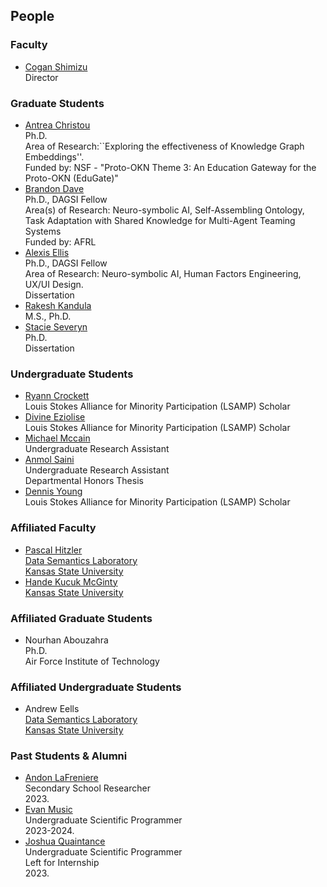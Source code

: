 ## People

### Faculty
* [Cogan Shimizu](https://coganshimizu.com) <br /> Director

### Graduate Students

* [Antrea Christou](https://github.com/antreac) <br /> Ph.D. <br /> Area of Research:``Exploring the effectiveness of Knowledge Graph Embeddings''. <br />  Funded by: NSF - "Proto-OKN Theme 3: An Education Gateway for the Proto-OKN (EduGate)"
* [Brandon Dave](https://github.com/threefinbdd) <br /> Ph.D., DAGSI Fellow <br /> Area(s) of Research: Neuro-symbolic AI, Self-Assembling Ontology, Task Adaptation with Shared Knowledge for Multi-Agent Teaming Systems <br /> Funded by: AFRL
* [Alexis Ellis](https://github.com/AlexisEllis1997) <br /> Ph.D., DAGSI Fellow  <br /> Area of Research: Neuro-symbolic AI, Human Factors Engineering, UX/UI Design. <br /> Dissertation
* [Rakesh Kandula](https://github.com/Rakesh-Sri) <br /> M.S., Ph.D.
* [Stacie Severyn](https://github.com/SNS21) <br /> Ph.D. <br /> Dissertation

### Undergraduate Students
* [Ryann Crockett](https://github.com/ryryannc) <br /> Louis Stokes Alliance for Minority Participation (LSAMP) Scholar
* [Divine Eziolise](https://github.com/Oluoma-Eziolise) <br /> Louis Stokes Alliance for Minority Participation (LSAMP) Scholar
* [Michael Mccain](https://github.com/Mechree) <br /> Undergraduate Research Assistant
* [Anmol Saini](https://github.com/L30N1DAS) <br /> Undergraduate Research Assistant <br /> Departmental Honors Thesis
* [Dennis Young](https://github.com/dyoung1023) <br /> Louis Stokes Alliance for Minority Participation (LSAMP) Scholar

### Affiliated Faculty
* [Pascal Hitzler](https://pascal-hitzler.de) <br /> [Data Semantics Laboratory](https://daselab.org/) <br /> [Kansas State University](https://k-state.edu)
* [Hande Kucuk McGinty](http://handemcginty.com/) <br /> [Kansas State University](https://k-state.edu)

### Affiliated Graduate Students
* Nourhan Abouzahra <br /> Ph.D. <br /> Air Force Institute of Technology

### Affiliated Undergraduate Students
* Andrew Eells <br /> [Data Semantics Laboratory](https://daselab.org/) <br /> [Kansas State University](https://k-state.edu)

### Past Students & Alumni
* [Andon LaFreniere](https://github.com/Andon-LaFreniere) <br /> Secondary School Researcher <br /> 2023.
* [Evan Music](https://github.com/EvanMusic14) <br /> Undergraduate Scientific Programmer <br /> 2023-2024.
* [Joshua Quaintance](https://github.com/JoshQuaintance) <br /> Undergraduate Scientific Programmer <br /> Left for Internship <br /> 2023.
